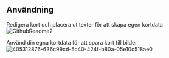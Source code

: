 
## Användning

Redigera kort och placera ut texter för att skapa egen kortdata
![GithubReadme2](https://github.com/user-attachments/assets/4ff8b193-a2c7-44e2-ba49-1c1d3ab3b928)

Använd din egna kortdata för att spara kort till bilder
![405312876-636c99cd-5c40-424f-b80a-05e10c518ae0](https://github.com/user-attachments/assets/e9b42708-001a-43da-bee0-71eb07706b1a)

